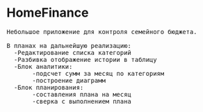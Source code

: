 # HomeFinance
<pre>Небольшое приложение для контроля семейного бюджета.

В планах на дальнейшую реализацию:
  -Редактирование списка категорий
  -Разбивка отображение истории в таблицу
  -Блок аналитики:
       -подсчет сумм за месяц по категориям
       -построение диаграмм
  -Блок планирования:
       -составления плана на месяц
       -сверка с выполнением плана</pre>
